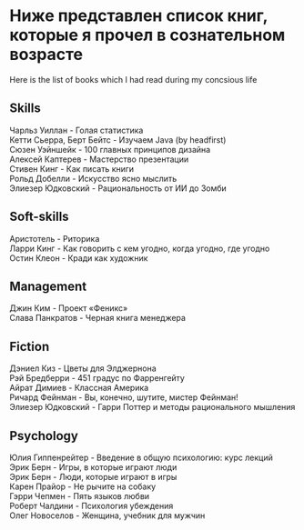 # Ниже представлен список книг, которые я прочел в сознательном возрасте
Here is the list of books which I had read during my concsious life

## Skills
Чарльз Уиллан - Голая статистика  
Кетти Сьерра, Берт Бейтс - Изучаем Java (by headfirst)  
Сюзен Уэйншейк - 100 главных принципов дизайна  
Алексей Каптерев - Мастерство презентации  
Стивен Кинг - Как писать книги  
Рольд Добелли - Искусство ясно мыслить  
Элиезер Юдковский - Рациональность от ИИ до Зомби  

## Soft-skills
Аристотель - Риторика  
Ларри Кинг - Как говорить с кем угодно, когда угодно, где угодно  
Остин Клеон - Кради как художник  

## Management
Джин Ким - Проект «Феникс»  
Слава Панкратов - Черная книга менеджера  

## Fiction 
Дэниел Киз - Цветы для Элджернона  
Рэй Бредберри - 451 градус по Фарренгейту  
Айрат Димиев - Классная Америка  
Ричард Фейнман - Вы, конечно, шутите, мистер Фейнман!  
Элиезер Юдковский - Гарри Поттер и методы рационального мышления  

## Psychology
Юлия Гиппенрейтер - Введение в общую психологию: курс лекций  
Эрик Берн - Игры, в которые играют люди  
Эрик Берн - Люди, которые играют в игры  
Карен Прайор - Не рычите на собаку  
Гэрри Чепмен - Пять языков любви  
Роберт Чалдини - Психология убеждения  
Олег Новоселов - Женщина, учебник для мужчин  
